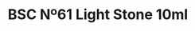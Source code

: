 ---
layout: product
title: "BSC Nº61 Light Stone 10ml"
price: "330" 
desc: "Acrylic Laquer 10mL"
img_path: "/assets/img/RC040.webp"
brand: "AK "
available: false
special_offer: false
new: false
soon: false
cat: "020000"
subcat: "020200"
subsubcat: "020201"
sifra: "RC040"
popular: false
---